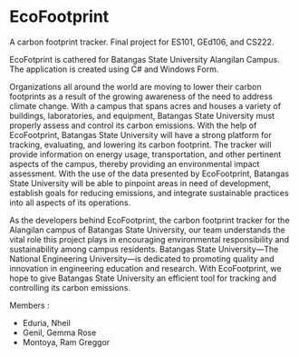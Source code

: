 # EcoFootprint
A carbon footprint tracker. Final project for ES101, GEd106, and CS222.

EcoFotprint is cathered for Batangas State University Alangilan Campus. The application is created using C# and Windows Form.

Organizations all around the world are moving to lower their carbon footprints as a result of the growing awareness of the need to address climate change. With a campus that spans acres and houses a variety of buildings, laboratories, and equipment, Batangas State University must properly assess and control its carbon emissions. With the help of EcoFootprint, Batangas State University will have a strong platform for tracking, evaluating, and lowering its carbon footprint. The tracker will provide information on energy usage, transportation, and other pertinent aspects of the campus, thereby providing an environmental impact assessment. With the use of the data presented by EcoFootprint, Batangas State University will be able to pinpoint areas in need of development, establish goals for reducing emissions, and integrate sustainable practices into all aspects of its operations.  

As the developers behind EcoFootprint, the carbon footprint tracker for the Alangilan campus of Batangas State University, our team understands the vital role this project plays in encouraging environmental responsibility and sustainability among campus residents. Batangas State University—The National Engineering University—is dedicated to promoting quality and innovation in engineering education and research. With EcoFootprint, we hope to give Batangas State University an efficient tool for tracking and controlling its carbon emissions.


Members :
- Eduria, Nheil
- Genil, Gemma Rose
- Montoya, Ram Greggor
